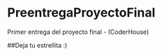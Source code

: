# PreentregaProyectoFinal
Primer entrega del proyecto final - (CoderHouse)

##Deja tu estrellita  :)
